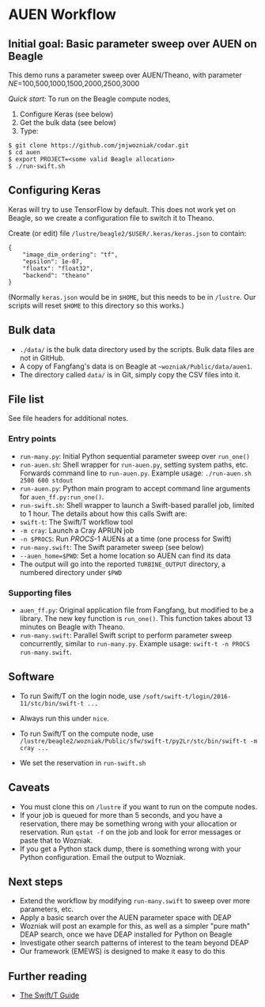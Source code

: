 
# AUEN Workflow

## Initial goal: Basic parameter sweep over AUEN on Beagle

This demo runs a parameter sweep over AUEN/Theano, with parameter _NE_=100,500,1000,1500,2000,2500,3000

*Quick start:* To run on the Beagle compute nodes,

1. Configure Keras (see below)
2. Get the bulk data (see below)
3. Type:

```
$ git clone https://github.com/jmjwozniak/codar.git
$ cd auen
$ export PROJECT=<some valid Beagle allocation>
$ ./run-swift.sh
```

## Configuring Keras

Keras will try to use TensorFlow by default.  This does not work yet on Beagle, so we create a configuration file to switch it to Theano.  

Create (or edit) file `/lustre/beagle2/$USER/.keras/keras.json` to contain:
```
{
    "image_dim_ordering": "tf", 
    "epsilon": 1e-07, 
    "floatx": "float32", 
    "backend": "theano"
}
```

(Normally `keras.json` would be in `$HOME`, but this needs to be in `/lustre`.  Our scripts will reset `$HOME` to this directory so this works.)

## Bulk data

* `./data/` is the bulk data directory used by the scripts.  Bulk data files are not in GitHub.
* A copy of Fangfang's data is on Beagle at `~wozniak/Public/data/auen1`.
* The directory called `data/` is in Git, simply copy the CSV files into it.

## File list

See file headers for additional notes.

### Entry points

* `run-many.py`: Initial Python sequential parameter sweep over `run_one()`
* `run-auen.sh`: Shell wrapper for `run-auen.py`, setting system paths, etc.  Forwards command line to `run-auen.py`.  Example usage: `./run-auen.sh 2500 600 stdout`
* `run-auen.py`: Python main program to accept command line arguments for `auen_ff.py:run_one()`.
* `run-swift.sh`: Shell wrapper to launch a Swift-based parallel job, limited to 1 hour.  The details about how this calls Swift are:
 * `swift-t`: The Swift/T workflow tool
 * `-m cray`: Launch a Cray APRUN job
 * `-n $PROCS`: Run _PROCS_-1 AUENs at a time (one process for Swift)
 * `run-many.swift`: The Swift parameter sweep (see below)
 * `--auen_home=$PWD`: Set a home location so AUEN can find its data
 * The output will go into the reported `TURBINE_OUTPUT` directory, a numbered  directory under `$PWD`

### Supporting files

* `auen_ff.py`: Original application file from Fangfang, but modified to be a library.  The new key function is `run_one()`.  This function takes about 13 minutes on Beagle with Theano.
* `run-many.swift`: Parallel Swift script to perform parameter sweep concurrently, similar to `run-many.py`.  Example usage: `swift-t -n PROCS run-many.swift`.  

## Software

* To run Swift/T on the login node, use `/soft/swift-t/login/2016-11/stc/bin/swift-t ...`
 * Always run this under `nice`.

* To run Swift/T on the compute node, use `/lustre/beagle2/wozniak/Public/sfw/swift-t/py2Lr/stc/bin/swift-t -m cray ...`
* We set the reservation in `run-swift.sh`

## Caveats

* You must clone this on `/lustre` if you want to run on the compute nodes.
* If your job is queued for more than 5 seconds, and you have a reservation, there may be something wrong with your allocation or reservation.  Run `qstat -f` on the job and look for error messages or paste that to Wozniak.
* If you get a Python stack dump, there is something wrong with your Python configuration.  Email the output to Wozniak.

## Next steps

* Extend the workflow by modifying `run-many.swift` to sweep over more parameters, etc.
* Apply a basic search over the AUEN parameter space with DEAP
 * Wozniak will post an example for this, as well as a simpler "pure math" DEAP search, once we have DEAP installed for Python on Beagle
* Investigate other search patterns of interest to the team beyond DEAP
 * Our framework (EMEWS) is designed to make it easy to do this

## Further reading

* [The Swift/T Guide](http://swift-lang.github.io/swift-t/guide.html)
